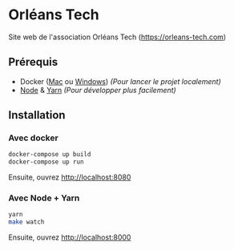 # Orléans Tech

Site web de l'association Orléans Tech (https://orleans-tech.com)

## Prérequis

* Docker ([Mac](https://www.docker.com/docker-mac) ou [Windows](https://www.docker.com/docker-windows)) _(Pour lancer le projet localement)_
* [Node](https://nodejs.org/en/) & [Yarn](https://yarnpkg.com/en/) _(Pour développer plus facilement)_

## Installation

### Avec docker

```bash
docker-compose up build
docker-compose up run
```

Ensuite, ouvrez [http://localhost:8080](http://localhost:8080)

### Avec Node + Yarn

```bash
yarn
make watch
```

Ensuite, ouvrez [http://localhost:8000](http://localhost:8000)
